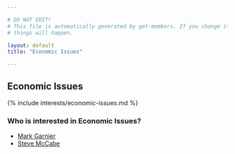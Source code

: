 ```yaml
---

# DO NOT EDIT!
# This file is automatically generated by get-members. If you change it, bad
# things will happen.

layout: default
title: "Economic Issues"

---
```


## Economic Issues

{% include interests/economic-issues.md %}

### Who is interested in Economic Issues?


* [Mark Garnier](/members/mark-garnier.html)
* [Steve McCabe](/members/steve-mccabe.html)

